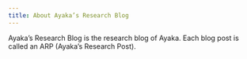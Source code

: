 ```yaml
---
title: About Ayaka’s Research Blog
---
```


Ayaka’s Research Blog is the research blog of Ayaka. Each blog post is called an ARP (Ayaka’s Research Post).
